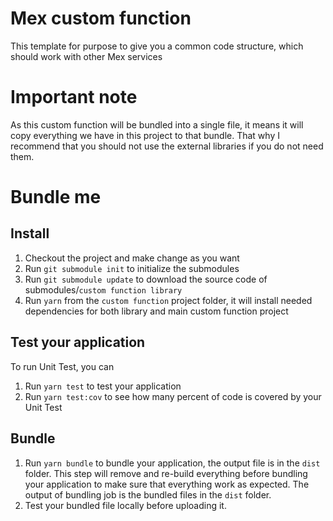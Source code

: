 # Mex custom function
This template for purpose to give you a common code structure, which should work with other Mex services

# Important note
As this custom function will be bundled into a single file, it means it will copy everything we have in this project to that bundle. That why I recommend that you should not use the external libraries if you do not need them.

# Bundle me

## Install

1. Checkout the project and make change as you want
2. Run `git submodule init` to initialize the submodules
3. Run `git submodule update` to download the source code of submodules/`custom function library`
4. Run `yarn` from the `custom function` project folder, it will install needed dependencies for both library and main custom function project

## Test your application
To run Unit Test, you can

1. Run `yarn test` to test your application
2. Run `yarn test:cov` to see how many percent of code is covered by your Unit Test

## Bundle

1. Run `yarn bundle` to bundle your application, the output file is in the `dist` folder. This step will remove and re-build everything before bundling your application to make sure that everything work as expected. The output of bundling job is the bundled files in the `dist` folder.
2. Test your bundled file locally before uploading it.
